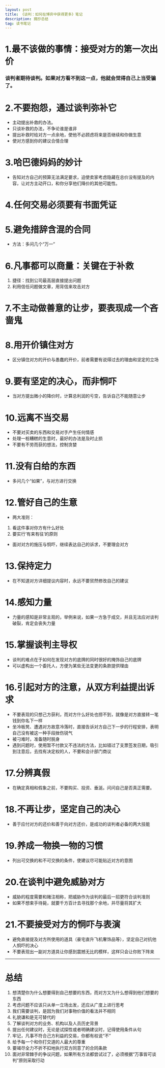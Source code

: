 ```yaml
---
layout: post
title: 《谈判：如何在博弈中获得更多》笔记
description: 摘抄总结
tag: 读书笔记
---
```


# 1.最不该做的事情：接受对方的第一次出价
### 谈判者期待谈判。如果对方看不到这一点，他就会觉得自己上当受骗了。
# 2.不要抱怨，通过谈判弥补它
* 主动提出补救的办法。
* 只谈补救的办法，不争论谁是谁非
* 提出补救时给对方一点余地，使他不必顾虑将来是否继续和你做生意
* 使对方感到你的建议合情合理
# 3.哈巴德妈妈的妙计
 * 告知对方自己的预算无法满足要求，迫使卖家考虑隐藏在总价没有提及的内容，让对方主动开口，和你分享他们降价的其他可能性。
 # 4.任何交易必须要有书面凭证
 # 5.避免措辞含混的合同
 * 方法：多问几个“万一”
 # 6.凡事都可以商量：关键在于补救
 1. 捷径：找到公司最高层直接提出问题
 2. 利用信任问题做文章，用背信来攻击对方
 # 7.不主动做善意的让步，要表现成一个吝啬鬼
 # 8.用开价镇住对方
 * 区分镇住对方的开价与愚蠢的开价，前者需要有说得过去的理由和坚定的立场
 # 9.要有坚定的决心，而非恫吓
 * 当对方提出微小的降价时，计算总利润的亏空，告诉自己不能随意让步
 # 10.远离不当交易
 * 不要对买卖的东西和交易对手产生任何情感
 * 处理一桩糟糕的生意时，最好的办法是及时止损
* 不要有不劳而获的想法，控制贪婪
 # 11.没有白给的东西
* 多问几个“如果”，与对方进行交换
 # 12.管好自己的生意
 * 两大准则：
 1. 看这件事对你方有什么好处
 2. 要实行‘有来有往’的原则
 * 面对对方的施压与恫吓，继续表达自己的诉求，不要理会对方
 # 13.保持定力
 * 在不知道对方详细提议内容时，永远不要贸然修改自己的建议
 # 14.感知力量
 * 力量的感知是非常主观的，举例来说，如果一方急于成交，并且无法应对谈判破裂，肯定会丧失力量
 # 15.掌握谈判主导权
 * 谈判的难点在于如何在发现对方的底牌的同时很好的掩饰自己的底牌
 * 可以虚构出一个委托人，方便为某些无法变更的条款提供理由
 # 16.引起对方的注意，从双方利益提出诉求
 * 不要表现的只想己方获利，而对方什么好处也捞不到，就像是对方直接转一笔钱到你名下一样
 * 坐冷板凳、遭遇对方故意冷落时，直接告诉对方自己下一步的行程安排，表明自己没有被这一种手段挫伤锐气
 * 被刁难时，准备随时脱身
 * 遇到问题时，使用暂不付款又不违法的方法，比如错过了支票签发日期，吸引到注意后，去找有决定权的人，不要和会计部门商议
 # 17.分辨真假
 * 在确定真相和假象之前，不要购买、投资、垂涎。问问自己是否真正需要。
 # 18.不再让步，坚定自己的决心
 * 善于应付对方的还价和善于向对方还价，是成功的谈判者必备的两大技能
 # 19.养成一物换一物的习惯
 * 列出可交换的和不可交换的条件，使建议尽可能贴近对方的意图
 # 20.在谈判中避免威胁对方
 * 威胁的程度需要和赌注相称，把威胁作为谈判的最后一招更符合谈判准则
 * 如果不想束手待毙，就要千方百计去寻找那个余地，并尽量将其扩大
 # 21.不要接受对方的恫吓与表演
 * 避免直接提及对方所使用的道具（豪宅直升飞机奢饰品等），坚定自己对抗他人恫吓的决心
 * 不要表现出一副对方道具让你感到震撼无比的模样，这样只会让你败下阵来
 ---
 # 总结
 1. 想清楚你为什么想要得到自己想要的东西，而对方又为什么想得到他们想要的东西
 2. 考虑问题不应该只从单一立场出发，还应从广度上进行思考
 3. 我们需要谈判，是因为我们对事物价值的看法并不相同
 4. 礼貌谦和是无可替代的
 5. 了解谈判对方的业务、机构以及人员历史背景
 6. 提出任何建议时，无论是试探性或者明确建议时，记得使用条件从句
 7. 牢记，凡事不符合己方利益的交易，你都有权说“不”
 8. 给予每一个和你打交道的人最大的尊重
 9. 要竭尽全力不折不扣地执行双方同意了的合同条款
 10. 面对非常棘手的争议问题，如果所有方法都尝试过了，必须根据“万事皆可谈判”原则采取行动
 